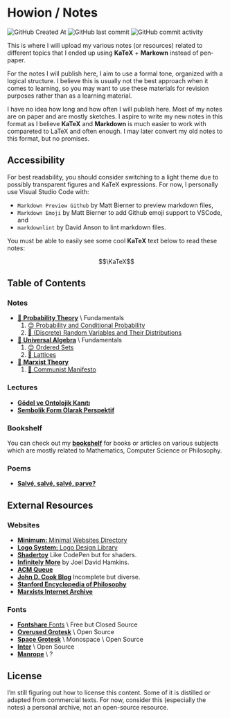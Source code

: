# Howion / Notes

![GitHub Created At](https://img.shields.io/github/created-at/howion/notes)
![GitHub last commit](https://img.shields.io/github/last-commit/howion/notes)
![GitHub commit activity](https://img.shields.io/github/commit-activity/w/howion/notes)

This is where I will upload my various notes (or resources) related to different topics that I ended up using **KaTeX** + **Markown** instead of pen-paper.

For the notes I will publish here, I aim to use a formal tone, organized with a logical structure. I believe this is usually not the best approach when it comes to learning, so you may want to use these materials for revision purposes rather than as a learning material.

I have no idea how long and how often I will publish here. Most of my notes are on paper and are mostly sketches. I aspire to write my new notes in this format as I believe **KaTeX** and **Markdown** is much easier to work with compareted to LaTeX and often enough. I may later convert my old notes to this format, but no promises.

## Accessibility

For best readability, you should consider switching to a light theme due to possibly transparent figures and KaTeX expressions. For now, I personally use Visual Studio Code with:

* `Markdown Preview Github` by Matt Bierner to preview markdown files,
* `Markdown Emoji` by Matt Bierner to add Github emoji support to VSCode, and
* `markdownlint` by David Anson to lint markdown files.

You must be able to easily see some cool **KaTeX** text below to read these notes:

$$\KaTeX$$

## Table of Contents

### Notes

<!-- The indicator :anchor: means abandoned for now. -->

<!-- Created At 06/07/2025 -->
* [:construction: **Probability Theory**](./probability-theory/00-index.md) \ Fundamentals
    1. [:blush: Probability and Conditional Probability](./probability-theory/01-probability-and-conditional-probability.md)
    2. [:construction: (Discrete) Random Variables and Their Distributions](./probability-theory/02-discrete-random-variables-and-their-distributions.md)
* [:construction: **Universal Algebra**](./universal-algebra/00-index.md) \ Fundamentals
    1. [:blush: Ordered Sets](./universal-algebra/01-ordered-sets.md)
    1. [:construction: Lattices](./universal-algebra/02-lattices.md)
* [:construction: **Marxist Theory**](./marxist-theory/00-index.md)
    1. [:construction: Communist Manifesto](./marxist-theory/01-communist-manifesto.md)

<!-- * [:boom: **Experiments**](./experiments/00-index.md) that most probably won't lead anywhere. -->

### Lectures

* [**Gödel ve Ontolojik Kanıtı**](./lectures/godel-ve-ontolojik-kaniti/00-index.md)
* [**Sembolik Form Olarak Perspektif**](./lectures/sembolik-form-olarak-perspektif/00-index.md)

### Bookshelf

You can check out my [**bookshelf**](/bookshelf/00-index.md) for books or articles on various subjects which are mostly related to Mathematics, Computer Science or Philosophy.

### Poems

<!-- * [**To be, or not to be**](./poems/00-to-be-or-not-to-be.md) -->

* [**Salvé, salvé, salvé, parve?**](./poems/02-salve-salve-salve-parve.md)

## External Resources

### Websites

* [**Minimum:** Minimal Websites Directory](https://mnmm.xyz/)
* [**Logo System:** Logo Design Library](https://logosystem.co/)
* [**Shadertoy**](https://www.shadertoy.com/) Like CodePen but for shaders.
* [**Infinitely More**](https://www.infinitelymore.xyz/) by Joel David Hamkins.
* [**ACM Queue**](https://queue.acm.org/)
* [**John D. Cook Blog**](https://www.johndcook.com/blog/) Incomplete but diverse.
* [**Stanford Encyclopedia of Philosophy**](https://plato.stanford.edu/index.html)
* [**Marxists Internet Archive**](https://www.marxists.org/)

<!-- * [**Realtime Colors**](https://www.realtimecolors.com/) by [Juxtopposed](https://twitter.com/juxtopposed) -->

### Fonts

* [**Fontshare** Fonts](https://www.fontshare.com/) \ Free but Closed Source
* [**Overused Grotesk**](https://github.com/RandomMaerks/Overused-Grotesk) \ Open Source
* [**Space Grotesk**](https://fonts.google.com/specimen/Space+Grotesk) \ Monospace \ Open Source
* [**Inter**](https://rsms.me/inter/) \ Open Source
* [**Manrope**](https://www.shimmer.cloud/manrope) \ ?

## License

I’m still figuring out how to license this content. Some of it is distilled or adapted from commercial texts. For now, consider this (especially the notes) a personal archive, not an open-source resource.

